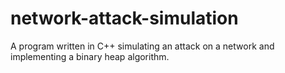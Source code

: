 # network-attack-simulation
A program written in C++ simulating an attack on a network and implementing a binary heap algorithm.
